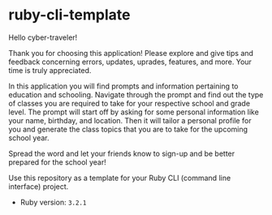 # ruby-cli-template
Hello cyber-traveler!

Thank you for choosing this application! Please explore and give tips and feedback concerning errors, updates, uprades, features, and more. 
Your time is truly appreciated. 

In this application you will find prompts and information pertaining to education and schooling. Navigate through the prompt and find out the 
type of classes you are required to take for your respective school and grade level. The prompt will start off by asking for some personal 
information like your name, birthday, and location. Then it will tailor a personal profile for you and generate the class topics that you 
are to take for the upcoming school year. 

Spread the word and let your friends know to sign-up and be better prepared for the school year!

Use this repository as a template for your Ruby CLI (command line interface) project.

- Ruby version: `3.2.1`
